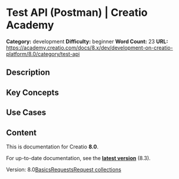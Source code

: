 # Test API (Postman) | Creatio Academy

**Category:** development **Difficulty:** beginner **Word Count:** 23 **URL:**
https://academy.creatio.com/docs/8.x/dev/development-on-creatio-platform/8.0/category/test-api

## Description

## Key Concepts

## Use Cases

## Content

This is documentation for Creatio **8.0**.

For up-to-date documentation, see the
**[latest version](/docs/8.x/dev/development-on-creatio-platform/category/test-api)**
(8.3).

Version:
8.0[Basics](/docs/8.x/dev/development-on-creatio-platform/8.0/integrations-and-api/using-postman/overview)[Requests](/docs/8.x/dev/development-on-creatio-platform/8.0/integrations-and-api/using-postman/working-with-requests)[Request collections](/docs/8.x/dev/development-on-creatio-platform/8.0/integrations-and-api/using-postman/working-with-request-collections)
